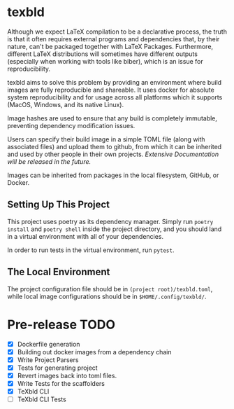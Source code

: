 # texbld

Although we expect LaTeX compilation to be a declarative process, the truth is
that it often requires external programs and dependencies that, by their nature,
can't be packaged together with LaTeX Packages. Furthermore, different LaTeX
distributions will sometimes have different outputs (especially when working
with tools like biber), which is an issue for reproducibility.

texbld aims to solve this problem by providing an environment where build images
are fully reproducible and shareable. It uses docker for absolute system
reproducibility and for usage across all platforms which it supports (MacOS,
Windows, and its native Linux).

Image hashes are used to ensure that any build is completely immutable,
preventing dependency modification issues.

Users can specify their build image in a simple TOML file (along with associated
files) and upload them to github, from which it can be inherited and used by
other people in their own projects. _Extensive Documentation will be released in the future._

Images can be inherited from packages in the local filesystem, GitHub, or Docker.

## Setting Up This Project

This project uses poetry as its dependency manager. Simply run `poetry install`
and `poetry shell` inside the project directory, and you should land in a
virtual environment with all of your dependencies.

In order to run tests in the virtual environment, run `pytest`.

## The Local Environment

The project configuration file should be in `(project root)/texbld.toml`, while
local image configurations should be in `$HOME/.config/texbld/`.

# Pre-release TODO

- [x] Dockerfile generation
- [x] Building out docker images from a dependency chain
- [x] Write Project Parsers
- [x] Tests for generating project
- [x] Revert images back into toml files.
- [x] Write Tests for the scaffolders
- [x] TeXbld CLI
- [ ] TeXbld CLI Tests
